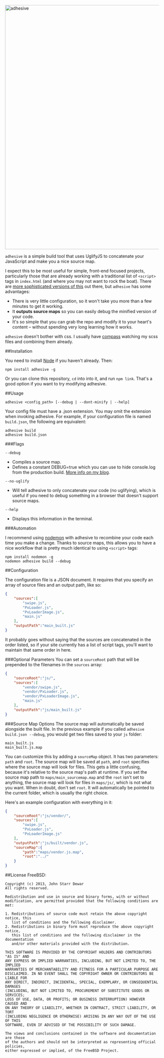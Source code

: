 <img src="https://s3.amazonaws.com/jstarrdewar.com.bucket/adhesive.jpg" alt="adhesive" width="800">

`adhesive` is a simple build tool that uses UglifyJS to concatenate your JavaScript and make you a nice source map.

I expect this to be most useful for simple, front-end focused projects, particularly those that are already working with a traditional list of `<script>` tags in `index.html` (and where you may not want to rock the boat).  There are [more sophisticated versions of this](https://github.com/h5bp/node-build-script) out there, but `adhesive` has some advantages: 
- There is very little configuration, so it won't take you more than a few minutes to get it working. 
- It __outputs source maps__ so you can easily debug the minified version of your code. 
- It's so simple that you can grab the repo and modify it to your heart's content – without spending very long learning how it works.

`adhesive` doesn't bother with css.  I usually have [compass](http://compass-style.org/) watching my scss files and combining them already.

##Installation

You need to install [Node](http://nodejs.org/) if you haven't already.  Then:

`npm install adhesive -g`

Or you can clone this repository, `cd` into into it, and run `npm link`.  That's a good option if you want to try modifying adhesive.

##Usage

`adhesive <config_path> [--debug | --dont-minify | --help]`

Your config file must have a .json extension.  You may omit the extension when invoking adhesive. For example, if your configuration file is named `build.json`, the following are equivalent:

`adhesive build`<br/>
`adhesive build.json`

###Flags

`--debug`
- Compiles a source map.
- Defines a constant DEBUG=true which you can use to hide console.log from the production build. [More info on my blog](http://jstarrdewar.com/blog/2013/02/28/use-uglify-to-automatically-strip-debug-messages-from-your-javascript/).

`--no-uglify`
- Will tell adhesive to only concatenate your code (no uglifying), which is useful if you need to debug something in a browser that doesn't support source maps.

`--help`
- Displays this information in the terminal.

###Automation

I recommend using [nodemon](https://github.com/remy/nodemon) with adhesive to recombine your code each time you make a change.  Thanks to source maps, this allows you to have a nice workflow that is pretty much identical to using `<script>` tags:

`npm install nodemon -g`<br/>
`nodemon adhesive build --debug`

##Configuration

The configuration file is a JSON document.  It requires that you specify an array of source files and an output path, like so:

```json
{
    "sources":[
        "swipe.js",
        "PxLoader.js",
        "PxLoaderImage.js",
        "main.js"
    ],
    "outputPath":"main_built.js"
}
```
It probably goes without saying that the sources are concatenated in the order listed, so if your site currently has a list of script tags, you'll want to maintain that same order in here.

###Optional Parameters
You can set a `sourceRoot` path that will be prepended to the filenames in the `sources` array:

```json
{
    "sourceRoot":"js/",
    "sources":[
        "vendor/swipe.js",
        "vendor/PxLoader.js",
        "vendor/PxLoaderImage.js",
        "main.js"
    ],
    "outputPath":"js/main_built.js"
}
```
###Source Map Options
The source map will automatically be saved alongside the built file.  In the previous example if you called `adhesive build.json --debug`, you would get two files saved to your `js` folder:

`main_built.js`<br/>
`main_built.js.map`

You can customize this by adding a `sourceMap` object.  It has two parameters: `path` and `root`.  The source map will be saved at `path`, and `root` specifies where the source map will look for files.  This gets a little confusing, because it's relative to the source map's path at runtime.  If you set the source map path to `maps/main_sourcemap.map` and the `root` isn't set to anything, the source map will look for files in `maps/js/`, which is not what you want.  When in doubt, don't set `root`.  It will automatically be pointed to the current folder, which is usually the right choice.

Here's an example configuration with everything in it:

```json
{
    "sourceRoot":"js/vendor/",
    "sources":[
        "swipe.js",
        "PxLoader.js",
        "PxLoaderImage.js"
    ],
    "outputPath":"js/built/vendor.js",
    "sourceMap":{
        "path":"maps/vendor.js.map",
        "root":"../"
    }
}
```

##License
FreeBSD:
```
Copyright (c) 2013, John Starr Dewar
All rights reserved.

Redistribution and use in source and binary forms, with or without
modification, are permitted provided that the following conditions are met: 

1. Redistributions of source code must retain the above copyright notice, this
   list of conditions and the following disclaimer. 
2. Redistributions in binary form must reproduce the above copyright notice,
   this list of conditions and the following disclaimer in the documentation
   and/or other materials provided with the distribution. 

THIS SOFTWARE IS PROVIDED BY THE COPYRIGHT HOLDERS AND CONTRIBUTORS "AS IS" AND
ANY EXPRESS OR IMPLIED WARRANTIES, INCLUDING, BUT NOT LIMITED TO, THE IMPLIED
WARRANTIES OF MERCHANTABILITY AND FITNESS FOR A PARTICULAR PURPOSE ARE
DISCLAIMED. IN NO EVENT SHALL THE COPYRIGHT OWNER OR CONTRIBUTORS BE LIABLE FOR
ANY DIRECT, INDIRECT, INCIDENTAL, SPECIAL, EXEMPLARY, OR CONSEQUENTIAL DAMAGES
(INCLUDING, BUT NOT LIMITED TO, PROCUREMENT OF SUBSTITUTE GOODS OR SERVICES;
LOSS OF USE, DATA, OR PROFITS; OR BUSINESS INTERRUPTION) HOWEVER CAUSED AND
ON ANY THEORY OF LIABILITY, WHETHER IN CONTRACT, STRICT LIABILITY, OR TORT
(INCLUDING NEGLIGENCE OR OTHERWISE) ARISING IN ANY WAY OUT OF THE USE OF THIS
SOFTWARE, EVEN IF ADVISED OF THE POSSIBILITY OF SUCH DAMAGE.

The views and conclusions contained in the software and documentation are those
of the authors and should not be interpreted as representing official policies, 
either expressed or implied, of the FreeBSD Project.
```
